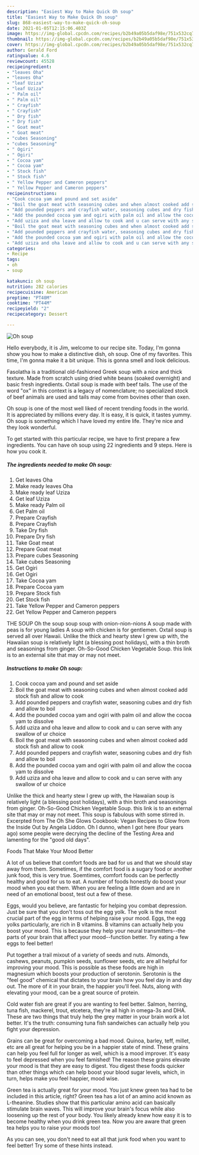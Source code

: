 ```yaml
---
description: "Easiest Way to Make Quick Oh soup"
title: "Easiest Way to Make Quick Oh soup"
slug: 868-easiest-way-to-make-quick-oh-soup
date: 2021-01-05T12:15:06.403Z
image: https://img-global.cpcdn.com/recipes/b2b49a05b5daf98e/751x532cq70/oh-soup-recipe-main-photo.jpg
thumbnail: https://img-global.cpcdn.com/recipes/b2b49a05b5daf98e/751x532cq70/oh-soup-recipe-main-photo.jpg
cover: https://img-global.cpcdn.com/recipes/b2b49a05b5daf98e/751x532cq70/oh-soup-recipe-main-photo.jpg
author: Gerald Ford
ratingvalue: 4.6
reviewcount: 45528
recipeingredient:
- "leaves Oha"
- "leaves Oha"
- "leaf Uziza"
- "leaf Uziza"
- " Palm oil"
- " Palm oil"
- " Crayfish"
- " Crayfish"
- " Dry fish"
- " Dry fish"
- " Goat meat"
- " Goat meat"
- "cubes Seasoning"
- "cubes Seasoning"
- " Ogiri"
- " Ogiri"
- " Cocoa yam"
- " Cocoa yam"
- " Stock fish"
- " Stock fish"
- " Yellow Pepper and Cameron peppers"
- " Yellow Pepper and Cameron peppers"
recipeinstructions:
- "Cook cocoa yam and pound and set aside"
- "Boil the goat meat with seasoning cubes and when almost cooked add stock fish and allow to cook"
- "Add pounded peppers and crayfish water, seasoning cubes and dry fish and allow to boil"
- "Add the pounded cocoa yam and ogiri with palm oil and allow the cocoa yam to dissolve"
- "Add uziza and oha leave and allow to cook and u can serve with any swallow of ur choice"
- "Boil the goat meat with seasoning cubes and when almost cooked add stock fish and allow to cook"
- "Add pounded peppers and crayfish water, seasoning cubes and dry fish and allow to boil"
- "Add the pounded cocoa yam and ogiri with palm oil and allow the cocoa yam to dissolve"
- "Add uziza and oha leave and allow to cook and u can serve with any swallow of ur choice"
categories:
- Recipe
tags:
- oh
- soup

katakunci: oh soup 
nutrition: 282 calories
recipecuisine: American
preptime: "PT40M"
cooktime: "PT44M"
recipeyield: "2"
recipecategory: Dessert

---
```



![Oh soup](https://img-global.cpcdn.com/recipes/b2b49a05b5daf98e/751x532cq70/oh-soup-recipe-main-photo.jpg)

Hello everybody, it is Jim, welcome to our recipe site. Today, I'm gonna show you how to make a distinctive dish, oh soup. One of my favorites. This time, I'm gonna make it a bit unique. This is gonna smell and look delicious.

Fasolatha is a traditional old-fashioned Greek soup with a nice and thick texture. Made from scratch using dried white beans (soaked overnight) and basic fresh ingredients. Oxtail soup is made with beef tails. The use of the word &#34;ox&#34; in this context is a legacy of nomenclature; no specialized stock of beef animals are used and tails may come from bovines other than oxen.

Oh soup is one of the most well liked of recent trending foods in the world. It is appreciated by millions every day. It is easy, it is quick, it tastes yummy. Oh soup is something which I have loved my entire life. They're nice and they look wonderful.


To get started with this particular recipe, we have to first prepare a few ingredients. You can have oh soup using 22 ingredients and 9 steps. Here is how you cook it.

<!--inarticleads1-->

##### The ingredients needed to make Oh soup:

1. Get leaves Oha
1. Make ready leaves Oha
1. Make ready leaf Uziza
1. Get leaf Uziza
1. Make ready  Palm oil
1. Get  Palm oil
1. Prepare  Crayfish
1. Prepare  Crayfish
1. Take  Dry fish
1. Prepare  Dry fish
1. Take  Goat meat
1. Prepare  Goat meat
1. Prepare cubes Seasoning
1. Take cubes Seasoning
1. Get  Ogiri
1. Get  Ogiri
1. Take  Cocoa yam
1. Prepare  Cocoa yam
1. Prepare  Stock fish
1. Get  Stock fish
1. Take  Yellow Pepper and Cameron peppers
1. Get  Yellow Pepper and Cameron peppers


THE SOUP Oh the soup soup soup with onion-nion-nions A soup made with peas is for young ladies A soup with chicken is for gentlemen. Oxtail soup is served all over Hawaii. Unlike the thick and hearty stew I grew up with, the Hawaiian soup is relatively light (a blessing post holidays), with a thin broth and seasonings from ginger. Oh-So-Good Chicken Vegetable Soup. this link is to an external site that may or may not meet. 

<!--inarticleads2-->

##### Instructions to make Oh soup:

1. Cook cocoa yam and pound and set aside
1. Boil the goat meat with seasoning cubes and when almost cooked add stock fish and allow to cook
1. Add pounded peppers and crayfish water, seasoning cubes and dry fish and allow to boil
1. Add the pounded cocoa yam and ogiri with palm oil and allow the cocoa yam to dissolve
1. Add uziza and oha leave and allow to cook and u can serve with any swallow of ur choice
1. Boil the goat meat with seasoning cubes and when almost cooked add stock fish and allow to cook
1. Add pounded peppers and crayfish water, seasoning cubes and dry fish and allow to boil
1. Add the pounded cocoa yam and ogiri with palm oil and allow the cocoa yam to dissolve
1. Add uziza and oha leave and allow to cook and u can serve with any swallow of ur choice


Unlike the thick and hearty stew I grew up with, the Hawaiian soup is relatively light (a blessing post holidays), with a thin broth and seasonings from ginger. Oh-So-Good Chicken Vegetable Soup. this link is to an external site that may or may not meet. This soup is fabulous with some stirred in. Excerpted from The Oh She Glows Cookbook: Vegan Recipes to Glow from the Inside Out by Angela Liddon. Oh I dunno, when I got here (four years ago) some people were decrying the decline of the Testing Area and lamenting for the &#34;good old days&#34;. 

Foods That Make Your Mood Better


A lot of us believe that comfort foods are bad for us and that we should stay away from them. Sometimes, if the comfort food is a sugary food or another junk food, this is very true. Soemtimes, comfort foods can be perfectly healthy and good for us to eat. A number of foods honestly do boost your mood when you eat them. When you are feeling a little down and are in need of an emotional boost, test out a few of these.

Eggs, would you believe, are fantastic for helping you combat depression. Just be sure that you don't toss out the egg yolk. The yolk is the most crucial part of the egg in terms of helping raise your mood. Eggs, the egg yolks particularly, are rich in B vitamins. B vitamins can actually help you boost your mood. This is because they help your neural transmitters--the parts of your brain that affect your mood--function better. Try eating a few eggs to feel better!

Put together a trail mixout of a variety of seeds and nuts. Almonds, cashews, peanuts, pumpkin seeds, sunflower seeds, etc are all helpful for improving your mood. This is possible as these foods are high in magnesium which boosts your production of serotonin. Serotonin is the "feel good" chemical that dictates to your brain how you feel day in and day out. The more of it in your brain, the happier you'll feel. Nuts, along with elevating your mood, can be a great source of protein.

Cold water fish are great if you are wanting to feel better. Salmon, herring, tuna fish, mackerel, trout, etcetera, they're all high in omega-3s and DHA. These are two things that truly help the grey matter in your brain work a lot better. It's the truth: consuming tuna fish sandwiches can actually help you fight your depression. 

Grains can be great for overcoming a bad mood. Quinoa, barley, teff, millet, etc are all great for helping you be in a happier state of mind. These grains can help you feel full for longer as well, which is a mood improver. It's easy to feel depressed when you feel famished! The reason these grains elevate your mood is that they are easy to digest. You digest these foods quicker than other things which can help boost your blood sugar levels, which, in turn, helps make you feel happier, mood wise.

Green tea is actually great for your mood. You just knew green tea had to be included in this article, right? Green tea has a lot of an amino acid known as L-theanine. Studies show that this particular amino acid can basically stimulate brain waves. This will improve your brain's focus while also loosening up the rest of your body. You likely already knew how easy it is to become healthy when you drink green tea. Now you are aware that green tea helps you to raise your moods too!

As you can see, you don't need to eat all that junk food when you want to feel better! Try  some  of  these  hints  instead.

